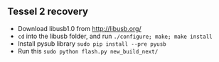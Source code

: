 ## Tessel 2 recovery
- Download libusb1.0 from http://libusb.org/
- `cd` into the libusb folder, and run `./configure; make; make install`
- Install pysub library ```sudo pip install --pre pyusb```
- Run this ```sudo python flash.py new_build_next/```
